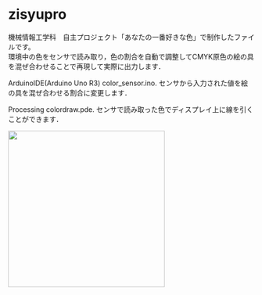 # zisyupro

機械情報工学科　自主プロジェクト「あなたの一番好きな色」で制作したファイルです。  
環境中の色をセンサで読み取り，色の割合を自動で調整してCMYK原色の絵の具を混ぜ合わせることで再現して実際に出力します．  

ArduinoIDE(Arduino Uno R3) color_sensor.ino. 
センサから入力された値を絵の具を混ぜ合わせる割合に変更します．  

Processing colordraw.pde. 
センサで読み取った色でディスプレイ上に線を引くことができます．  

<img src="https://user-images.githubusercontent.com/32294580/60396913-44924080-9b82-11e9-94a2-3924785c9a13.JPG" width="320px">
